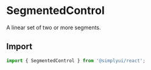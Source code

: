 # SegmentedControl

A linear set of two or more segments.

## Import

```jsx
import { SegmentedControl } from '@simplyui/react';
```
